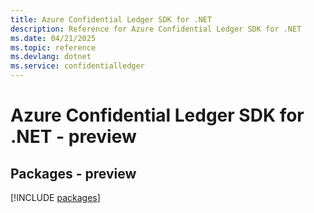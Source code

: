 ```yaml
---
title: Azure Confidential Ledger SDK for .NET
description: Reference for Azure Confidential Ledger SDK for .NET
ms.date: 04/21/2025
ms.topic: reference
ms.devlang: dotnet
ms.service: confidentialledger
---
```

# Azure Confidential Ledger SDK for .NET - preview
## Packages - preview
[!INCLUDE [packages](confidential-ledger-index.md)]